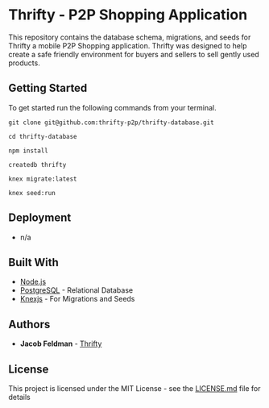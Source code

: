 # Thrifty - P2P Shopping Application

This repository contains the database schema, migrations, and seeds for Thrifty a mobile P2P Shopping application. Thrifty was designed to help create a safe friendly environment for buyers and sellers to sell gently used products.

## Getting Started

To get started run the following commands from your terminal.

```
git clone git@github.com:thrifty-p2p/thrifty-database.git

cd thrifty-database

npm install

createdb thrifty

knex migrate:latest

knex seed:run
```

## Deployment

* n/a

## Built With

* [Node.js](https://nodejs.org/en/)
* [PostgreSQL](https://www.postgresql.org/) - Relational Database
* [Knexjs](knexjs.org) - For Migrations and Seeds

## Authors

* **Jacob Feldman** - [Thrifty](https://github.com/thrifty-p2p)

## License

This project is licensed under the MIT License - see the [LICENSE.md](LICENSE.md) file for details
